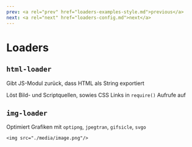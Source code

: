 ```yaml
---
prev: <a rel="prev" href="loaders-examples-style.md">previous</a>
next: <a rel="next" href="loaders-config.md">next</a>
---
```


# Loaders

## `html-loader`

Gibt JS-Modul zurück, dass HTML als String exportiert
<!--{p:data-bespoke-bullet=0}-->

Löst Bild- und Scriptquellen, sowies CSS Links in `require()` Aufrufe auf
<!--{p:data-bespoke-bullet=1}-->

## `img-loader`
<!--{h2:data-bespoke-bullet=2}-->

Optimiert Grafiken mit `optipng`, `jpegtran`, `gifsicle`, `svgo`
<!--{p:data-bespoke-bullet=2}-->

```
<img src="./media/image.png"/>
```
<!--{data-bespoke-bullet=2}-->
